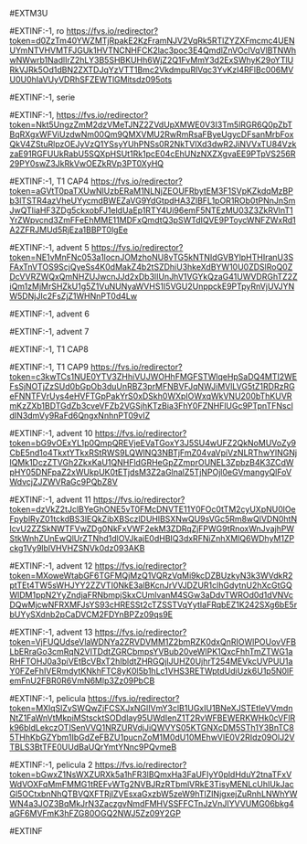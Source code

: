 #EXTM3U

#EXTINF:-1, ro
https://fvs.io/redirector?token=d0ZzTm40YWZMTjRpakE2KzFramNJV2VqRk5RTlZYZXFmcmc4UENUYmNTVHVMTFJGUk1HVTNCNHFCK2lac3poc3E4QmdlZnVOclVqVlBTNWhwNWwrb1NadlIrZ2hLY3B5SHBKUHh6WjZ2Q1FvMmY3d2ExSWhyK29oYTlURkVJRk5Od1dBN2ZXTDJqYzVTT1Bmc2VkdmpuRlVqc3YvKzI4RFlBc006MVU0U0hIaVUyVDRhSFZEWTlGMitsdz095ots





#EXTINF:-1, serie



#EXTINF:-1, 
https://fvs.io/redirector?token=Nkt5UngzZmM2dzVMeTJNZ2ZVdUpXMWE0V3I3Tm5lRGR6Q0pZbTBqRXgxWFViUzdwNm00Qm9QMXVMU2RwRmRsaFByeUgycDFsanMrbFoxQkV4ZStuRlpzOEJyVzQ1YSsyYUhPNSs0R2NkTVlXd3dwR2JiNVVxTU84VzkzaE91RGFUUkRabU5SQXpHSUt1Rk1pcE04cEhUNzNXZXgvaEE9PTpVS256R29PY0swZ3JkRkVwOEZkRVp3PT0XyHQ

#EXTINF:-1, T1 CAP4
https://fvs.io/redirector?token=aGVtT0paTXUwNlUzbERaM1NLNjZEOUFRbytEM3F1SVpKZkdqMzBPb3lTSTR4azVheUYycmdBWEZaVG9YdGtpdHA3ZlBFL1pOR1ROb0tPNnJnSmJwQTliaHF3ZDg5ckxobFJ1eldUaEp1RTY4Ui96emF5NTEzMU03Z3ZkRVlnT1YrZWpvcnd3ZmFFeEhMME11MDFxQmdtQ3pSWTdIQVE9PToycWNFZWxRd1A2ZFRJMUd5RjEza1BBPT0lgEe


#EXTINF:-1, advent 5
https://fvs.io/redirector?token=NE1vMnFNc053a1locnJOMzhoNU8vTG5kNTNIdGVBYlpHTHIranU3SFAxTnVTOS9ScjQyeSs4K0dMakZ4b2tSZDhiU3hkeXdBYW10U0ZDSlRoQ0ZDcVVRZWQxQmNHZUJwcnJJd2xDb3lIUnJhV1VGYkQzaG41UWVDRGhTZ2ZiQm1zMjMrSHZkU1g5Z1VuNUNyaWVHS1I5VGU2UnppckE9PTpyRnVjUVJYNW5DNjJIc2FsZjZ1WHNnPT0d4Lw

#EXTINF:-1, advent 6



#EXTINF:-1, advent 7



#EXTINF:-1, T1 CAP8



#EXTINF:-1, T1 CAP9
https://fvs.io/redirector?token=c3kwTCs1NUE0YTV3ZHhiVUJWOHhFMGFSTWlqeHpSaDQ4MTI2WEFsSjNOTjZzSUd0bGpOb3duUnRBZ3prMFNBVFJqNWJiMVlLVG5tZ1RDRzRGeFNNTFVrUys4eHVFTGpPakYrS0xDSkh0WXpIOWxqWkVNU200bThKUVRmKzZXb1BDTGdZb3cveVFZb2VGSjhKTzBia3FhY0FZNHFlUGc9PTpnTFNscldIN3dmVy9RaFd6QngxNnhnPT09vIZ


#EXTINF:-1, advent 10
https://fvs.io/redirector?token=bG9vOExYL1p0QmpQREVjeEVaTGoxY3J5SU4wUFZ2QkNoMUVoZy9CbE5nd1o4TkxtYTkxRStRWS9LQWlNQ3NBTjFmZ04vaVpiVzNLRThwYlNGNjlQMk1DczZTVGh2ZkxKaU1QNHFldGRHeGpZZmprOUNEL3ZpbzB4K3ZCdWpHY05DNFpaZ2xWUkpUK0tETjdsM3Z2aGlnalZ5TjNPOjl0eGVmangyQlFoVWdvcjZJZWVRaGc9PQbZ8V


#EXTINF:-1, advent 11
https://fvs.io/redirector?token=dzVkZ2tJclBYeGhONE5vT0FMcDNVTE11Y0FOc0tTM2cyUXpNU0lOeFpyblRyZ01tckdBS3lEQkZibXBSczlDUHlBSXNwQU9sVGc5Rm8wQlVDN0htNlcvU2ZZSkNWTFVwZDg0NkFxVWF2ekM3ZDRqZjFPWG9tRnoxWnJvajhPWStkWnhZUnEwQlUrZTNhd1dlOVJkajE0dHBIQ3dxRFNiZnhXMlQ6WDhyM1ZPckg1Vy9lblVHVHZSNVk0dz093AKB


#EXTINF:-1, advent 12
https://fvs.io/redirector?token=MXoweWtabGF6TGFMQjMzQ1VQRzVqMi9kcDZBUzkyN3k3WVdkR2ptTEt4TW5sWHJYY2ZZVTI0NkE3alBKcnJrVVJDZUR1clhGdytnU2hXcGtGQWlDM1ppN2YyZndjaFRNbmpjSkxCUmlvanM4SGw3aDdvTWROd0d1dVNVcDQwMjcwNFRXMFJsYS93cHRESSt2cTZSSTVqYytIaFRqbEZ1K242SXg6bE5rbUYySXdnb2pCaDVCM2FDYnBPZz09qs9E

#EXTINF:-1, advent 13
https://fvs.io/redirector?token=VjFUQUdseVlaWDNYa2ZRVDVMM1Z2bmRZK0dxQnRIOWlPOUovVFBLbERraGo3cmRqN2VITDdtZGRCbmpsYVBub20veWlPK1QxcFhhTmZTWG1aRHFTOHJ0a3piVEtBcVBxT2hIbldtZHRGQjlJUHZ0UjhrT254MEVkcUVPUU1aY0FZeFhIVERmdytKNkhFTC8yK0l5b1hLc1VHS3RETWptdUdiUzk6U1p5N0lFemFnU2FBR0R6VmN6Mlp3Zz09PbCB


#EXTINF:-1, pelicula
https://fvs.io/redirector?token=MXlqSlZvSWQwZjFCSXJxNGlIVmY3clB1UGxIU1BNeXJSTEtIeVVmdnNtZ1FaWnVtMkpiMStscktSODdlay95UWdIenZ1T2RvWFBEWERKWHk0cVFlRk96bldLekczOTlSenVVQ1NRZURVdjJiQWVYS05KTGNXcDM5STh1Y3BnTC85THhKbGZYbm1IbGdZeFBZU1pucnZoM1M0dU10MEhwVlE0V2RIdz09OlJ2VTBLS3BtTFE0UUdBaUQrYmtYNnc9PQvmeB


#EXTINF:-1, pelicula 2
https://fvs.io/redirector?token=bGwxZ1NsWXZURXk5a1hFR3lBQmxHa3FaUFIyY0pldHduY2tnaTFxVWdVOXFqMmFMMG1tREFvWTg2NVBJRzRTbmlVRkE3TisyMENLcUhIUkJacGl5OCtxbnNhQTBVQXFTRjlZVEsxaGxzbW5zeW9hTlZINjgxejZuRnhLNWhYWWN4a3JOZ3BqMkJrN3ZaczgvNmdFMHVSSFFCTnJzVnJIYVVUMG06bkg4aGF6MVFmK3hFZG80OGQ2NWJ5Zz09Y2GP


#EXTINF




